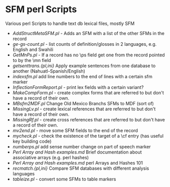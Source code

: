# SFM perl Scripts
Various perl Scripts to handle text db lexical files, mostly SFM

 - *AddStructMetaSFM.pl* - Adds an SFM with a list of the other SFMs in the record
 - *ge-gs-count.pl* - list counts of definition/glosses in 2 languages, e.g. English and Swahili
 - *GetMnPs.pl* - If a record has no \ps field get one from the record pointed to by the \mn field
 - *getsenttrans.{pl,ini}* Apply example sentences from one database to another (Nahuatl-Spanish/English)
 - *indexsfm.pl* add line numbers to the end of lines with a certain sfm marker
 - *InflectionFormReport.pl* - print lex fields with a certain variant?
 - *MakeCompForm.pl* - create complex forms that are referred to but don't have a record of their own.
 - *MBsfm2MDF.pl* Change Old Mexico Branchs SFMs to MDF (sort of)
 - *MissingLv.pl* - create lexical references that are referred to but don't have a record of their own.
 - *MissingRf.pl* - create cross references that are referred to but don't have a record of their own.
 - *mv2end.pl* - move some SFM fields to the end of the record
 - *mycheck.pl* - check the existence of the target of a \cf entry (has useful key building code)
 - *numberps.pl* add sense number change on part of speech marker
 - *Perl Array and Hash examples.md* Brief documentation about associative arrays (e.g. perl hashes)
 - *Perl Array and Hash examples.md* perl Arrays and Hashes 101
 - *recmatch.{pl,ini}* Compare SFM databases with different analysis languages
 - *tableize.pl* - convert some SFMs to table markers
